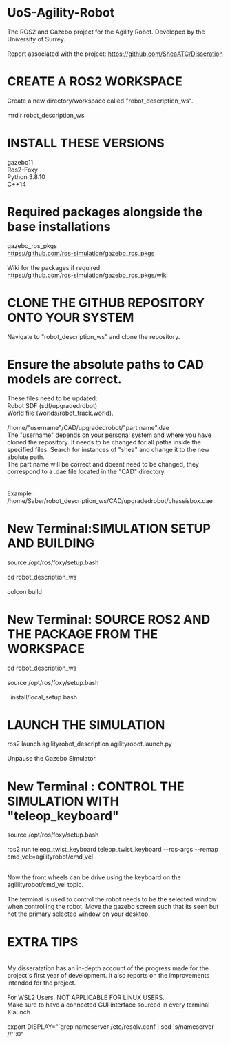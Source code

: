 # UoS-Agility-Robot
The ROS2 and Gazebo project for the Agility Robot. Developed by the University of Surrey. <br />
<br />
Report associated with the project: https://github.com/SheaATC/Disseration

# CREATE A ROS2 WORKSPACE
Create a new directory/workspace called "robot_description_ws". <br />
<br />
mrdir robot_description_ws

# INSTALL THESE VERSIONS
gazebo11 <br />
Ros2-Foxy <br />
Python 3.8.10 <br />
C++14 <br />
# Required packages alongside the base installations
gazebo_ros_pkgs <br />
https://github.com/ros-simulation/gazebo_ros_pkgs <br />
<br />
Wiki for the packages if required <br />
https://github.com/ros-simulation/gazebo_ros_pkgs/wiki <br />


# CLONE THE GITHUB REPOSITORY ONTO YOUR SYSTEM 
Navigate to "robot_description_ws" and clone the repository. <br />
# Ensure the absolute paths to CAD models are correct.
These files need to be updated:  <br /> Robot SDF (sdf/upgradedrobot) <br /> World file (worlds/robot_track.world). <br />
<br />
/home/"username"/CAD/upgradedrobot/"part name".dae <br />
The "username" depends on your personal system and where you have cloned the repository. It needs to be changed for all paths inside the specified files. Search for instances of "shea" and change it to the new abolute path. <br />
The part name will be correct and doesnt need to be changed, they correspond to a .dae file located in the "CAD" directory. <br />
<br />
<br />
Example : /home/Saber/robot_description_ws/CAD/upgradedrobot/chassisbox.dae

# New Terminal:SIMULATION SETUP AND BUILDING
source /opt/ros/foxy/setup.bash <br />
<br />
cd robot_description_ws <br />
<br />
colcon build <br />

# New Terminal: SOURCE ROS2 AND THE PACKAGE FROM THE WORKSPACE
cd robot_description_ws <br />
<br />
source /opt/ros/foxy/setup.bash <br />
<br />
. install/local_setup.bash <br />

# LAUNCH THE SIMULATION
ros2 launch agilityrobot_description agilityrobot.launch.py <br />
<br />
Unpause the Gazebo Simulator.



# New Terminal : CONTROL THE SIMULATION WITH "teleop_keyboard"

source /opt/ros/foxy/setup.bash <br />
<br />
ros2 run teleop_twist_keyboard teleop_twist_keyboard --ros-args --remap cmd_vel:=agilityrobot/cmd_vel <br />
<br />

Now the front wheels can be drive using the keyboard on the agillityrobot/cmd_vel topic. <br />
<br />
The terminal is used to control the robot needs to be the selected window when controlling the robot. Move the gazebo screen such that its seen but not the primary selected window on your desktop. <br />





# EXTRA TIPS
<br />
My disseratation has an in-depth account of the progress made for the project's first year of development. It also reports on the improvements intended for the project. <br />
<br />
For WSL2 Users. NOT APPLICABLE FOR LINUX USERS. <br />
Make sure to have a connected GUI interface sourced in every terminal <br />
Xlaunch <br />
<br />
export DISPLAY="`grep nameserver /etc/resolv.conf | sed 's/nameserver //'`:0" <br />

